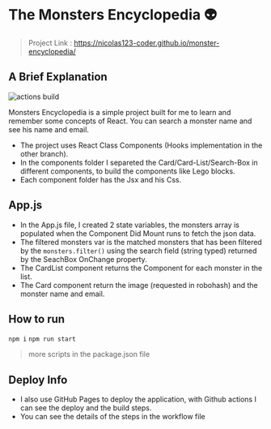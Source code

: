 # The Monsters Encyclopedia 👽
> Project Link : https://nicolas123-coder.github.io/monster-encyclopedia/
## A Brief Explanation

![actions build](https://github.com/Nicolas123-coder/monster-encyclopedia/actions/workflows/CD.yml/badge.svg)

Monsters Encyclopedia is a simple project built for me to learn and remember some concepts of React.
You can search a monster name and see his name and email.

- The project uses React Class Components (Hooks implementation in the other branch).
- In the components folder I separeted the Card/Card-List/Search-Box in different components, to build the components like Lego blocks️.
- Each component folder has the Jsx and his Css.

## App.js
-  In the App.js file, I created 2 state variables, the monsters array is populated when the Component Did Mount runs to fetch the json data.
-  The filtered monsters var is the matched monsters that has been filtered by the ```monsters.filter()``` using the search field (string typed) returned by the SeachBox OnChange property. 
-  The CardList component returns the <Card> Component for each monster in the list.
-  The Card component return the image (requested in robohash) and the monster name and email.

## How to run
```npm i```
```npm run start```

> more scripts in the package.json file

## Deploy Info
- I also use GitHub Pages to deploy the application, with Github actions I can see the deploy and the build steps.
- You can see the details of the steps in the workflow file

